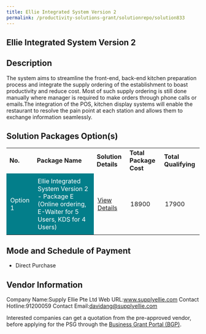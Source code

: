 ```yaml
---
title: Ellie Integrated System Version 2
permalink: /productivity-solutions-grant/solutionrepo/solution833
---
```


## Ellie Integrated System Version 2

## Description

The system aims to streamline the front-end, back-end kitchen preparation process and integrate the supply ordering of the establishment to boast productivity and reduce cost.  Most of such supply ordering is still done manually where manager is required to make orders through phone calls or emails.The integration of the POS, kitchen display systems will enable the restaurant to resolve the pain point at each station and allows them to exchange information seamlessly.

## Solution Packages Option(s)

<table>
<tr>
<td><b>No.</b></td>
<td><b>Package Name</b></td>
<td><b>Solution Details</b></td>
<td><b>Total Package Cost</b></td>
<td><b>Total Qualifying</b></td>
</tr>
<tr>
<td style='padding: 10px; background-color: #037E8A; color: #FFFFFF;'>Option 1</td>
<td style='padding: 10px; background-color: #037E8A; color: #FFFFFF;'>Ellie Integrated System Version 2 - Package E (Online ordering, E-Waiter for 5 Users, KDS for 4 Users)</td>
<td style='padding: 10px;'><a href='https://www.gobusiness.gov.sg/images/psg/Desensitised_SupplyEllie_Annex_3_CR_wef_3_Feb_2022_Part_78.pdf' target='_blank'>View Details</a></td>
<td style='padding: 10px;'>18900</td>
<td style='padding: 10px;'>17900</td>
</tr>
</table>

## Mode and Schedule of Payment

 - Direct Purchase

## Vendor Information

 Company Name:Supply Ellie Pte Ltd 
Web URL:www.supplyellie.com 
Contact Hotline:91200059 
Contact Email:davidang@supplyellie.com 


Interested companies can get a quotation from the pre-approved vendor, before applying for the PSG through the <a href='https://www.businessgrants.gov.sg/'>Business Grant Portal (BGP)</a>.

<script src="/jquery/resize-tables.js"></script>
